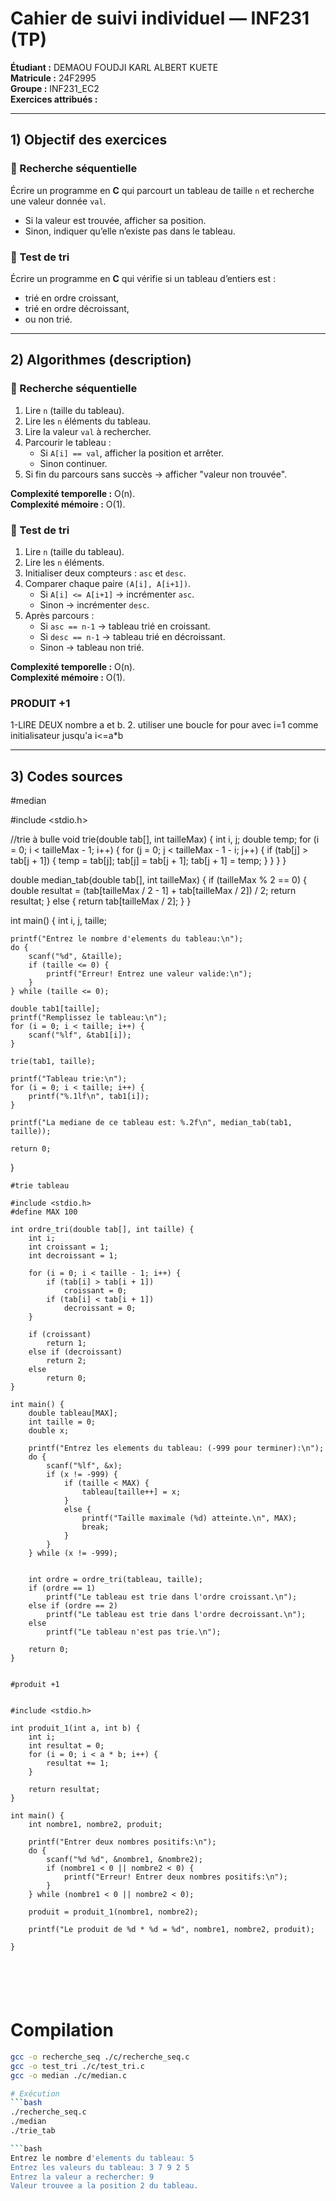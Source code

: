 # Cahier de suivi individuel — INF231 (TP)  
**Étudiant :** DEMAOU FOUDJI KARL ALBERT KUETE  
**Matricule :** 24F2995  
**Groupe :** INF231_EC2  
**Exercices attribués :**  
  

---

## 1) Objectif des exercices

### 🔹 Recherche séquentielle  
Écrire un programme en **C** qui parcourt un tableau de taille `n` et recherche une valeur donnée `val`.  
- Si la valeur est trouvée, afficher sa position.  
- Sinon, indiquer qu’elle n’existe pas dans le tableau.  

### 🔹 Test de tri  
Écrire un programme en **C** qui vérifie si un tableau d’entiers est :  
- trié en ordre croissant,  
- trié en ordre décroissant,  
- ou non trié.  

---

## 2) Algorithmes (description)

### 🔹 Recherche séquentielle
1. Lire `n` (taille du tableau).  
2. Lire les `n` éléments du tableau.  
3. Lire la valeur `val` à rechercher.  
4. Parcourir le tableau :  
   - Si `A[i] == val`, afficher la position et arrêter.  
   - Sinon continuer.  
5. Si fin du parcours sans succès → afficher "valeur non trouvée".  

**Complexité temporelle :** O(n).  
**Complexité mémoire :** O(1).  

### 🔹 Test de tri
1. Lire `n` (taille du tableau).  
2. Lire les `n` éléments.  
3. Initialiser deux compteurs : `asc` et `desc`.  
4. Comparer chaque paire `(A[i], A[i+1])`.  
   - Si `A[i] <= A[i+1]` → incrémenter `asc`.  
   - Sinon → incrémenter `desc`.  
5. Après parcours :  
   - Si `asc == n-1` → tableau trié en croissant.  
   - Si `desc == n-1` → tableau trié en décroissant.  
   - Sinon → tableau non trié.  

**Complexité temporelle :** O(n).  
**Complexité mémoire :** O(1).  


### PRODUIT +1
1-LIRE DEUX nombre a et b.
2. utiliser une boucle for pour avec i=1 comme initialisateur jusqu'a i<=a*b

---

## 3) Codes sources  
#median
  

#include <stdio.h>

//trie à bulle
void trie(double tab[], int tailleMax) {
    int i, j;
    double temp;
    for (i = 0; i < tailleMax - 1; i++) {
        for (j = 0; j < tailleMax - 1 - i; j++) {
            if (tab[j] > tab[j + 1]) {
                temp = tab[j];
                tab[j] = tab[j + 1];
                tab[j + 1] = temp;
            }
        }
    }
}

double median_tab(double tab[], int tailleMax) {
    if (tailleMax % 2 == 0) {
        double resultat = (tab[tailleMax / 2 - 1] + tab[tailleMax / 2]) / 2;
        return resultat;
    }
    else {
        return tab[tailleMax / 2];
    }
}

int main() {
    int i, j, taille;

    printf("Entrez le nombre d'elements du tableau:\n");
    do {
        scanf("%d", &taille);
        if (taille <= 0) {
            printf("Erreur! Entrez une valeur valide:\n");
        }
    } while (taille <= 0);

    double tab1[taille];
    printf("Remplissez le tableau:\n");
    for (i = 0; i < taille; i++) {
        scanf("%lf", &tab1[i]);
    }

    trie(tab1, taille);

    printf("Tableau trie:\n");
    for (i = 0; i < taille; i++) {
        printf("%.1lf\n", tab1[i]);
    }

    printf("La mediane de ce tableau est: %.2f\n", median_tab(tab1, taille));

    return 0;
}










```
#trie tableau

#include <stdio.h>
#define MAX 100

int ordre_tri(double tab[], int taille) {
    int i;
    int croissant = 1;
    int decroissant = 1;

    for (i = 0; i < taille - 1; i++) {
        if (tab[i] > tab[i + 1])
            croissant = 0;
        if (tab[i] < tab[i + 1])
            decroissant = 0;
    }

    if (croissant)
        return 1;
    else if (decroissant)
        return 2;
    else
        return 0;
}

int main() {
    double tableau[MAX];
    int taille = 0;
    double x;

    printf("Entrez les elements du tableau: (-999 pour terminer):\n");
    do {
        scanf("%lf", &x);
        if (x != -999) {
            if (taille < MAX) {
                tableau[taille++] = x;
            }
            else {
                printf("Taille maximale (%d) atteinte.\n", MAX);
                break;
            }
        }
    } while (x != -999);


    int ordre = ordre_tri(tableau, taille);
    if (ordre == 1)
        printf("Le tableau est trie dans l'ordre croissant.\n");
    else if (ordre == 2)
        printf("Le tableau est trie dans l'ordre decroissant.\n");
    else
        printf("Le tableau n'est pas trie.\n");

    return 0;
}


#produit +1


#include <stdio.h>

int produit_1(int a, int b) {
    int i;
    int resultat = 0;
    for (i = 0; i < a * b; i++) {
        resultat += 1;
    }

    return resultat;
}

int main() {
    int nombre1, nombre2, produit;

    printf("Entrer deux nombres positifs:\n");
    do {
        scanf("%d %d", &nombre1, &nombre2);
        if (nombre1 < 0 || nombre2 < 0) {
            printf("Erreur! Entrer deux nombres positifs:\n");
        }
    } while (nombre1 < 0 || nombre2 < 0);

    produit = produit_1(nombre1, nombre2);

    printf("Le produit de %d * %d = %d", nombre1, nombre2, produit);

}






```

# Compilation

```bash
gcc -o recherche_seq ./c/recherche_seq.c
gcc -o test_tri ./c/test_tri.c
gcc -o median ./c/median.c

# Exécution
```bash
./recherche_seq.c
./median
./trie_tab

```bash
Entrez le nombre d'elements du tableau: 5
Entrez les valeurs du tableau: 3 7 9 2 5
Entrez la valeur a rechercher: 9
Valeur trouvee a la position 2 du tableau.
```

